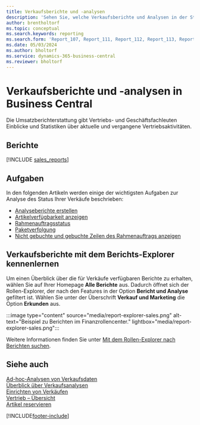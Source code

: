 ```yaml
---
title: Verkaufsberichte und -analysen
description: 'Sehen Sie, welche Verkaufsberichte und Analysen in der Standardversion von Business Central verfügbar sind, damit Sie Ihr Unternehmen im Auge behalten können.'
author: brentholtorf
ms.topic: conceptual
ms.search.keywords: reporting
ms.search.form: 'Report_107, Report_111, Report_112, Report_113, Report_119, Report_121, Report_129, Report_209, Report_708, Report_713, Report_718, Report_813, Report_7313'
ms.date: 05/03/2024
ms.author: bholtorf
ms.service: dynamics-365-business-central
ms.reviewer: bholtorf
---
```

# <a name="sales-reports-and-analytics-in-business-central"></a>Verkaufsberichte und -analysen in Business Central

Die Umsatzberichterstattung gibt Vertriebs- und Geschäftsfachleuten Einblicke und Statistiken über aktuelle und vergangene Vertriebsaktivitäten.  

## <a name="reports"></a>Berichte

[!INCLUDE [sales_reports](includes/sales-reports-include.md)]

## <a name="tasks"></a>Aufgaben

In den folgenden Artikeln werden einige der wichtigsten Aufgaben zur Analyse des Status Ihrer Verkäufe beschrieben:

* [Analyseberichte erstellen](bi-how-create-analysis-views-reports.md)  
* [Artikelverfügbarkeit anzeigen](inventory-how-availability-overview.md)
* [Rahmenauftragsstatus](sales-how-to-create-blanket-sales-orders.md#to-view-the-status-of-a-blanket-sales-order)
* [Paketverfolgung](sales-how-track-packages.md)
* [Nicht gebuchte und gebuchte Zeilen des Rahmenauftrags anzeigen](sales-how-to-create-blanket-sales-orders.md#to-view-unposted-and-posted-blanket-sales-order-lines)

## <a name="explore-sales-reports-with-report-explorer"></a>Verkaufsberichte mit dem Berichts-Explorer kennenlernen

Um einen Überblick über die für Verkäufe verfügbaren Berichte zu erhalten, wählen Sie auf Ihrer Homepage **Alle Berichte** aus. Dadurch öffnet sich der Rollen-Explorer, der nach den Features in der Option **Bericht und Analyse** gefiltert ist. Wählen Sie unter der Überschrift **Verkauf und Marketing** die Option **Erkunden** aus.

:::image type="content" source="media/report-explorer-sales.png" alt-text="Beispiel zu Berichten im Finanzrollencenter." lightbox="media/report-explorer-sales.png":::

Weitere Informationen finden Sie unter [Mit dem Rollen-Explorer nach Berichten suchen](ui-role-explorer.md).

## <a name="see-also"></a>Siehe auch

[Ad-hoc-Analysen von Verkaufsdaten](ad-hoc-analysis-sales.md)    
[Überblick über Verkaufsanalysen](sales-analytics-overview.md)   
[Einrichten von Verkäufen](sales-setup-sales.md)  
[Vertrieb – Übersicht](sales-manage-sales.md)  
[Artikel reservieren](inventory-how-to-reserve-items.md)

[!INCLUDE[footer-include](includes/footer-banner.md)]
